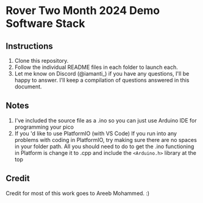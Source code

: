 # Rover Two Month 2024 Demo Software Stack

## Instructions

1. Clone this repository.
2. Follow the individual README files in each folder to launch each.
3. Let me know on Discord (@iamanti_) if you have any questions, I'll be happy to answer. I'll keep a compilation of questions answered in this document.

## Notes

1. I've included the source file as a .ino so you can just use Arduino IDE for programming your pico
2. If you 'd like to use PlatformIO (with VS Code)
     If you run into any problems with coding in PlatformIO, try making sure there are no spaces in your folder path.
     All you should need to do to get the .ino functioning in Platform is change it to .cpp and include the `<Arduino.h>` library at the top

## Credit

Credit for most of this work goes to Areeb Mohammed. :)
